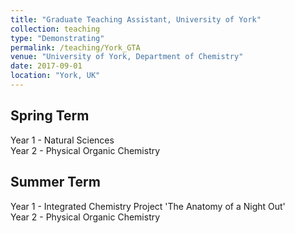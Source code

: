 ```yaml
---
title: "Graduate Teaching Assistant, University of York"
collection: teaching
type: "Demonstrating"
permalink: /teaching/York_GTA
venue: "University of York, Department of Chemistry"
date: 2017-09-01
location: "York, UK"
---
```


## Spring Term
Year 1 - Natural Sciences <br/>
Year 2 - Physical Organic Chemistry

## Summer Term
Year 1 - Integrated Chemistry Project 'The Anatomy of a Night Out' <br/>
Year 2 - Physical Organic Chemistry